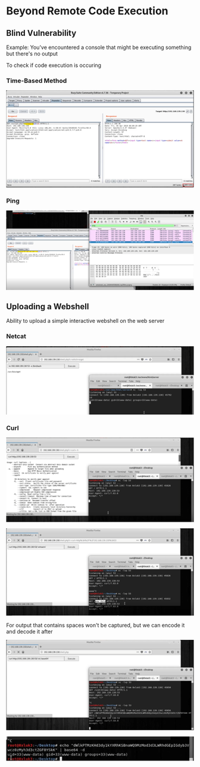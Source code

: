 # Beyond Remote Code Execution

## Blind Vulnerability

Example: You've encountered a console that might be executing something but there's no output

To check if code execution is occuring

### Time-Based Method

![](<../../../../.gitbook/assets/image (27).png>)

### Ping

![](<../../../../.gitbook/assets/image (22).png>)

## Uploading a Webshell

Ability to upload a simple interactive webshell on the web server

### Netcat

![](<../../../../.gitbook/assets/image (6).png>)

### Curl

![](<../../../../.gitbook/assets/image (24).png>)

![](<../../../../.gitbook/assets/image (32).png>)

For output that contains spaces won't be captured, but we can encode it and decode it after

![](<../../../../.gitbook/assets/image (34).png>)

![](<../../../../.gitbook/assets/image (14).png>)
